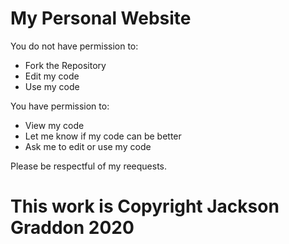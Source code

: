 # My Personal Website
You do not have permission to:
- Fork the Repository
- Edit my code
- Use my code

You have permission to:
- View my code
- Let me know if my code can be better
- Ask me to edit or use my code

Please be respectful of my reequests.

# This work is Copyright Jackson Graddon 2020
